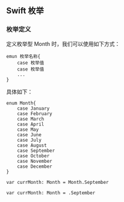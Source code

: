 ## Swift 枚举

### 枚举定义
定义枚举型 Month 时，我们可以使用如下方式：
```
emun 枚举名称{
	case 枚举值
    case 枚举值
    ...
}
```
具体如下：
```
enum Month{
    case January
    case February
    case March
    case April
    case May
    case June
    case July
    case August
    case September
    case October
    case November
    case December
}
```

```
var currMonth: Month = Month.September

var currMonth: Month = .September
```


































